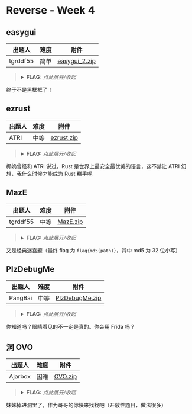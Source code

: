 # Reverse - Week 4

## easygui

| 出题人 | 难度 | 附件 |
|-----|-----|-----|
| tgrddf55 | 简单 | [easygui_2.zip](https://github.com/project-newstar/newstar-ctf-2024/releases/download/attachment-week4/easygui_2.zip) |

> <details><summary><strong>FLAG:</strong> <i>点此展开/收起</i></summary>
> <code>flag{GU!_r3v3R5e_3nG1n3er1ng_i5_v3ry_s1mpl3}</code>
> </details>

终于不是黑框框了！

## ezrust

| 出题人 | 难度 | 附件 |
|-----|-----|-----|
| ATRI | 中等 | [ezrust.zip](https://github.com/project-newstar/newstar-ctf-2024/releases/download/attachment-week4/ezrust.zip) |

> <details><summary><strong>FLAG:</strong> <i>点此展开/收起</i></summary>
> <code>flag{y0U_@r3_90od_@t_rust}</code>
> </details>

椰奶曾经和 ATRI 说过，Rust 是世界上最安全最优美的语言，这不禁让 ATRI 幻想，我什么时候才能成为 Rust 糕手呢

## MazE

| 出题人 | 难度 | 附件 |
|-----|-----|-----|
| tgrddf55 | 中等 | [MazE.zip](https://github.com/project-newstar/newstar-ctf-2024/releases/download/attachment-week4/MazE.zip) |

> <details><summary><strong>FLAG:</strong> <i>点此展开/收起</i></summary>
> <code>flag{4ed5a17ee7aeb95fcf12a3b96a9d4e6f}</code>
> </details>

又是经典迷宫题（最终 flag 为 `flag{md5(path)}`，其中 md5 为 32 位小写）

## PlzDebugMe

| 出题人 | 难度 | 附件 |
|-----|-----|-----|
| PangBai | 中等 | [PlzDebugMe.zip](https://github.com/project-newstar/newstar-ctf-2024/releases/download/attachment-week4/PlzDebugMe.zip) |

> <details><summary><strong>FLAG:</strong> <i>点此展开/收起</i></summary>
> <code>flag{U_@r4_r4v4r54_m@s74r}</code>
> </details>

你知道吗？眼睛看见的不一定是真的。你会用 Frida 吗？

## 洞 OVO

| 出题人 | 难度 | 附件 |
|-----|-----|-----|
| Ajarbox | 困难 | [OVO.zip](https://github.com/project-newstar/newstar-ctf-2024/releases/download/attachment-week4/OVO.zip) |

> <details><summary><strong>FLAG:</strong> <i>点此展开/收起</i></summary>
> <code>flag{00000001400EF508}</code>
> </details>

妹妹掉进洞里了，作为哥哥的你快来找找吧（开放性题目，做法很多）
